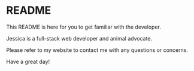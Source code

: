 # README

This README is here for you to get familiar with the developer.

Jessica is a full-stack web developer and animal advocate.

Please refer to my website to contact me with any questions or concerns.

Have a great day!